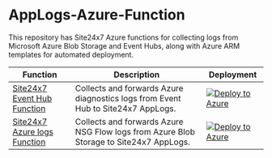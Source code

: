 # AppLogs-Azure-Function
This repository has Site24x7 Azure functions for collecting logs from Microsoft Azure Blob Storage and Event Hubs, along with Azure ARM templates for automated deployment.

| Function | Description | Deployment |
|---|---|---|
| [Site24x7 Event Hub Function](EventHubs_Logs) | Collects and forwards Azure diagnostics logs from Event Hub to Site24x7 AppLogs. | [![Deploy to Azure](https://aka.ms/deploytoazurebutton)](https://portal.azure.com/#create/Microsoft.Template/uri/https%3A%2F%2Fraw.githubusercontent.com%2Fsite24x7%2Fapplogs-azure-function%2Fmaster%2Fdeployment%2Fsite24x7-azure-deployment.json) |
| [Site24x7 Azure logs Function](NsgFlow_Logs) | Collects and forwards Azure NSG Flow logs from Azure Blob Storage to Site24x7 AppLogs. | [![Deploy to Azure](https://aka.ms/deploytoazurebutton)](https://portal.azure.com/#create/Microsoft.Template/uri/https%3A%2F%2Fraw.githubusercontent.com%2Fsite24x7%2Fapplogs-azure-function%2Fmaster%2Fdeployment%2Fsite24x7-azure-nsgflow-logs-deployment.json) |